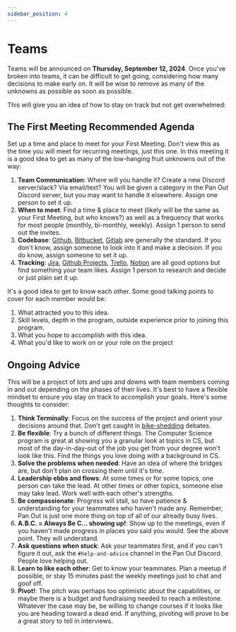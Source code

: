```yaml
---
sidebar_position: 4
---
```


# Teams

Teams will be announced on **Thursday, September 12, 2024**. Once you've broken into teams, it can be difficult to get going, considering how many decisions to make early on. It will be wise to remove as many of the unknowns as possible as soon as possible. 

This will give you an idea of how to stay on track but not get overwhelmed:

## The First Meeting Recommended Agenda

Set up a time and place to meet for your First Meeting. Don't view this as the time you will meet for recurring meetings, just this one. In this meeting it is a good idea to get as many of the low-hanging fruit unknowns out of the way:

1. **Team Communication**: Where will you handle it? Create a new Discord server/slack? Via email/text? You will be given a category in the Pan Out Discord server, but you may want to handle it elsewhere. Assign one person to set it up.
1. **When to meet**: Find a time & place to meet (likely will be the same as your First Meeting, but who knows?) as well as a frequency that works for most people (monthly, bi-monthly, weekly). Assign 1 person to send out the invites.
1. **Codebase**: [Github](https://github.com/), [Bitbucket](https://bitbucket.org/product/), [Gitlab](https://about.gitlab.com) are generally the standard. If you don't know, assign someone to look into it and make a decision. If you do know, assign someone to set it up.
1. **Tracking**: [Jira](https://www.atlassian.com/software/jira), [Github Projects](https://docs.github.com/en/issues/planning-and-tracking-with-projects), [Trello](https://trello.com/), [Notion](https://www.notion.so) are all good options but find something your team likes. Assign 1 person to research and decide or just plain set it up.

It's a good idea to get to know each other. Some good talking points to cover for each member would be:

1. What attracted you to this idea.
1. Skill levels, depth in the program, outside experience prior to joining this program.
1. What you hope to accomplish with this idea.
1. What you'd like to work on or your role on the project

## Ongoing Advice

This will be a project of lots and ups and downs with team members coming in and out depending on the phases of their lives. It's best to have a flexible mindset to ensure you stay on track to accomplish your goals. Here's some thoughts to consider:

1. **Think Terminally**: Focus on the success of the project and orient your decisions around that. Don't get caught in [bike-shedding](https://en.wikipedia.org/wiki/Law_of_triviality) debates.
1. **Be flexible**: Try a bunch of different things. The Computer Science program is great at showing you a granular look at topics in CS, but most of the day-in-day-out of the job you get from your degree won't look like this. Find the things you love doing _with_ a background in CS.
1. **Solve the problems when needed**: Have an idea of where the bridges are, but don't plan on crossing them until it's time. 
1. **Leadership ebbs and flows**: At some times or for some topics, one person can take the lead. At other times or other topics, someone else may take lead. Work well with each other's strengths.
1. **Be compassionate**: Progress will stall, so have patience & understanding for your teammates who haven't made any. Remember, Pan Out is just one more thing on top of all of our already busy lives.
1. **A.B.C. = Always Be C... showing up!**: Show up to the meetings, even if you haven't made progress in places you said you would. See the above point. They will understand.
1. **Ask questions when stuck**: Ask your teammates first, and if you can't figure it out, ask the `#help-and-advice` channel in the Pan Out Discord. People love helping out.
1. **Learn to like each other**: Get to know your teammates. Plan a meetup if possible, or stay 15 minutes past the weekly meetings just to chat and goof off.
1. **Pivot!**: The pitch was perhaps too optimistic about the capabilities, or maybe there is a budget and fundraising needed to reach a milestone. Whatever the case may be, be willing to change courses if it looks like you are heading toward a dead end. If anything, pivoting will prove to be a great story to tell in interviews.